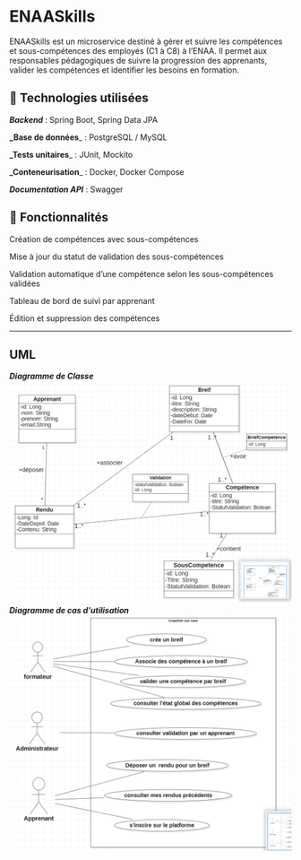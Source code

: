 # ENAASkills

ENAASkills est un microservice destiné à gérer et suivre les compétences et sous-compétences des employés (C1 à C8) à l’ENAA. Il permet aux responsables pédagogiques de suivre la progression des apprenants, valider les compétences et identifier les besoins en formation.

## 🔧 Technologies utilisées

**_Backend_** : Spring Boot, Spring Data JPA

**_Base de données**_ : PostgreSQL / MySQL

**_Tests unitaires**_ : JUnit, Mockito

**_Conteneurisation**_ : Docker, Docker Compose

**_Documentation API_** : Swagger

## 📌 Fonctionnalités

Création de compétences avec sous-compétences

Mise à jour du statut de validation des sous-compétences

Validation automatique d’une compétence selon les sous-compétences validées

Tableau de bord de suivi par apprenant

Édition et suppression des compétences

----------------------------------------------------------------------------------------
## UML
**_Diagramme de Classe_**
![Diagramme](Diagrammes/Diagramme%20de%20Classe.png)
**_Diagramme de cas d'utilisation_**
![Diagramme](Diagrammes/Diagramme%20de%20cas%20d'utilisation.png)
